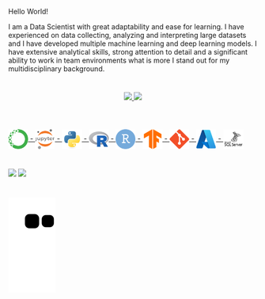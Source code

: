 Hello World! 

I am a Data Scientist with great adaptability and ease for learning. I have experienced on data collecting, analyzing and interpreting large datasets and I have developed multiple machine learning and deep learning models. I have extensive analytical skills, strong attention to detail and a significant ability to work in team environments what is more I stand out for my multidisciplinary background.

#

<div align="center">
  <a href="https://github.com/embipi">
  <img height="140em" src="https://github-readme-stats.vercel.app/api?username=embipi&show_icons=true&theme=vue-dark&include_all_commits=true&count_private=true"/>
  <img height="140em" src="https://github-readme-stats.vercel.app/api/top-langs/?username=embipi&layout=compact&langs_count=4&theme=vue-dark"/>
</div>
  
# 
  
<div style="display: inline_block"><br>
  <img align="center" height="40" width="40" src="https://github.com/devicons/devicon/blob/master/icons/anaconda/anaconda-original.svg"> - 
  <img align="center" height="40" width="40" src="https://github.com/devicons/devicon/blob/master/icons/jupyter/jupyter-original-wordmark.svg"> - 
  <img align="center" height="40" width="40" src="https://github.com/devicons/devicon/blob/master/icons/python/python-original.svg"> - 
  <img align="center" height="40" width="40" src="https://github.com/devicons/devicon/blob/master/icons/r/r-original.svg"> - 
  <img align="center" height="40" width="40" src="https://github.com/devicons/devicon/blob/master/icons/rstudio/rstudio-original.svg"> - 
  <img align="center" height="40" width="40" src="https://github.com/devicons/devicon/blob/master/icons/tensorflow/tensorflow-original.svg"> - 
  <img align="center" height="40" width="40" src="https://github.com/devicons/devicon/blob/master/icons/git/git-original.svg"> - 
  <img align="center" height="40" width="40" src="https://github.com/devicons/devicon/blob/master/icons/azure/azure-original.svg"> - 
  <img align="center" height="40" width="40" src="https://github.com/devicons/devicon/blob/master/icons/microsoftsqlserver/microsoftsqlserver-plain-wordmark.svg">
</div>

#
  
<div> 
  <a href = "mailto:mibravoprieto@gmail.com"><img src="https://img.shields.io/badge/-Gmail-%23333?style=for-the-badge&logo=gmail&logoColor=white" target="_blank"></a>
  <a href="https://www.linkedin.com/in/rafaella-ballerini-45875016a" target="_blank"><img src="https://img.shields.io/badge/-LinkedIn-%230077B5?style=for-the-badge&logo=linkedin&logoColor=white" target="_blank"></a> 
</div>

#
  
![Snake animation](https://github.com/rafaballerini/rafaballerini/blob/output/github-contribution-grid-snake.svg)
  
#
